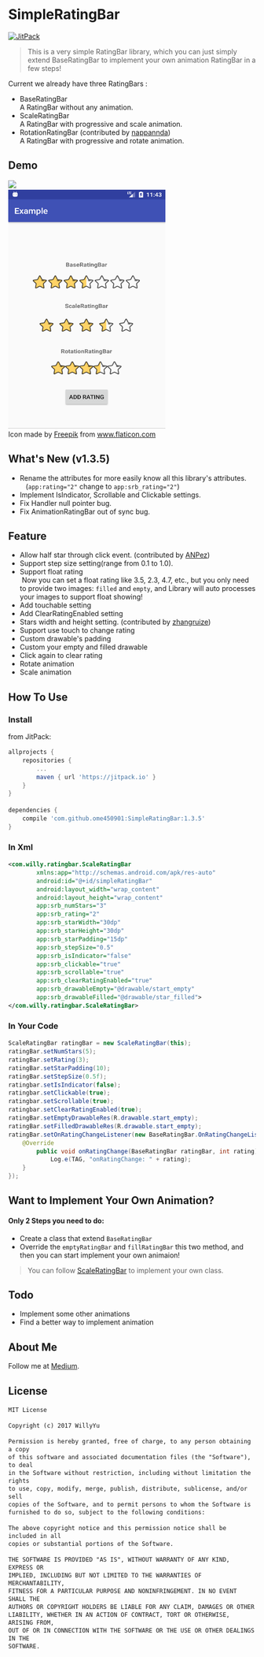 # SimpleRatingBar
[![JitPack](https://jitpack.io/v/ome450901/SimpleRatingBar.svg)](https://jitpack.io/#ome450901/SimpleRatingBar)

>This is a very simple RatingBar library, which you can just simply extend BaseRatingBar to implement your own animation RatingBar in a few steps!

Current we already have three RatingBars :
- BaseRatingBar  
    A RatingBar without any animation.
- ScaleRatingBar  
    A RatingBar with progressive and scale animation.
- RotationRatingBar (contributed by [nappannda](https://github.com/nappannda))  
    A RatingBar with progressive and rotate animation.

## Demo
![](images/demo.gif)  
![](images/screenshot.png)  
Icon made by [Freepik](http://www.freepik.com/) from www.flaticon.com 

## What's New (v1.3.5)
- Rename the attributes for more easily know all this library's attributes.  
    (`app:rating="2"` change to `app:srb_rating="2"`)
- Implement IsIndicator, Scrollable and Clickable settings.
- Fix Handler null pointer bug.
- Fix AnimationRatingBar out of sync bug.

## Feature
- Allow half star through click event. (contributed by [ANPez](https://github.com/ANPez))
- Support step size setting(range from 0.1 to 1.0).
- Support float rating  
  Now you can set a float rating like 3.5, 2.3, 4.7, etc., but you only need to provide two images: `filled` and `empty`, and Library will auto processes your images to support float showing!
- Add touchable setting
- Add ClearRatingEnabled setting
- Stars width and height setting. (contributed by [zhangruize](https://github.com/zhangruize))  
- Support use touch to change rating
- Custom drawable's padding
- Custom your empty and filled drawable
- Click again to clear rating
- Rotate animation
- Scale animation

## How To Use
### Install
from JitPack:

```gradle
allprojects {
    repositories {
        ...
        maven { url 'https://jitpack.io' }
    }
}

dependencies {
    compile 'com.github.ome450901:SimpleRatingBar:1.3.5'
}
```


### In Xml
```xml
<com.willy.ratingbar.ScaleRatingBar
        xmlns:app="http://schemas.android.com/apk/res-auto"
        android:id="@+id/simpleRatingBar"
        android:layout_width="wrap_content"
        android:layout_height="wrap_content"
        app:srb_numStars="3"
        app:srb_rating="2"
        app:srb_starWidth="30dp"
        app:srb_starHeight="30dp"
        app:srb_starPadding="15dp"
        app:srb_stepSize="0.5"
        app:srb_isIndicator="false"
        app:srb_clickable="true"
        app:srb_scrollable="true"
        app:srb_clearRatingEnabled="true"
        app:srb_drawableEmpty="@drawable/start_empty"
        app:srb_drawableFilled="@drawable/star_filled">
</com.willy.ratingbar.ScaleRatingBar>
```

### In Your Code
```java
ScaleRatingBar ratingBar = new ScaleRatingBar(this);
ratingBar.setNumStars(5);
ratingBar.setRating(3);
ratingBar.setStarPadding(10);
ratingBar.setStepSize(0.5f);
ratingbar.setIsIndicator(false);
ratingbar.setClickable(true);
ratingbar.setScrollable(true);
ratingbar.setClearRatingEnabled(true);
ratingBar.setEmptyDrawableRes(R.drawable.start_empty);
ratingBar.setFilledDrawableRes(R.drawable.start_empty);
ratingBar.setOnRatingChangeListener(new BaseRatingBar.OnRatingChangeListener() {
    @Override
        public void onRatingChange(BaseRatingBar ratingBar, int rating) {
            Log.e(TAG, "onRatingChange: " + rating);
    }
});
```

## Want to Implement Your Own Animation?
#### Only 2 Steps you need to do:
- Create a class that extend `BaseRatingBar`
- Override the `emptyRatingBar` and `fillRatingBar` this two method, and then you can start implement your own animaion!

>You can follow [ScaleRatingBar](https://github.com/ome450901/SimpleRatingBar/blob/master/library/src/main/java/com/willy/ratingbar/ScaleRatingBar.java) to implement your own class.

## Todo
- Implement some other animations
- Find a better way to implement animation

## About Me
Follow me at [Medium](https://medium.com/@ome450901).

## License
```
MIT License

Copyright (c) 2017 WillyYu

Permission is hereby granted, free of charge, to any person obtaining a copy
of this software and associated documentation files (the "Software"), to deal
in the Software without restriction, including without limitation the rights
to use, copy, modify, merge, publish, distribute, sublicense, and/or sell
copies of the Software, and to permit persons to whom the Software is
furnished to do so, subject to the following conditions:

The above copyright notice and this permission notice shall be included in all
copies or substantial portions of the Software.

THE SOFTWARE IS PROVIDED "AS IS", WITHOUT WARRANTY OF ANY KIND, EXPRESS OR
IMPLIED, INCLUDING BUT NOT LIMITED TO THE WARRANTIES OF MERCHANTABILITY,
FITNESS FOR A PARTICULAR PURPOSE AND NONINFRINGEMENT. IN NO EVENT SHALL THE
AUTHORS OR COPYRIGHT HOLDERS BE LIABLE FOR ANY CLAIM, DAMAGES OR OTHER
LIABILITY, WHETHER IN AN ACTION OF CONTRACT, TORT OR OTHERWISE, ARISING FROM,
OUT OF OR IN CONNECTION WITH THE SOFTWARE OR THE USE OR OTHER DEALINGS IN THE
SOFTWARE.
```
